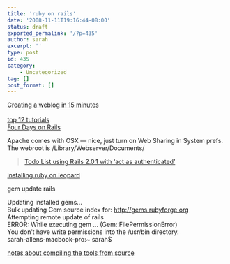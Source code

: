 ```yaml
---
title: 'ruby on rails'
date: '2008-11-11T19:16:44-08:00'
status: draft
exported_permalink: '/?p=435'
author: sarah
excerpt: ''
type: post
id: 435
category:
    - Uncategorized
tag: []
post_format: []
---
```

[Creating a weblog in 15 minutes](http://media.rubyonrails.org/video/rails_take2_with_sound.mov)  
[  
top 12 tutorials](http://www.digitalmediaminute.com/article/1816/top-ruby-on-rails-tutorials)  
[Four Days on Rails](http://rails.homelinux.org/)

Apache comes with OSX — nice, just turn on Web Sharing in System prefs. The webroot is /Library/Webserver/Documents/

> [Todo List using Rails 2.0.1 with ‘act as authenticated’](http://robmayhew.com/todo-list-using-rails-201-with-%e2%80%98act-as-authenticated%e2%80%99/)

<iframe class="wp-embedded-content" data-secret="izcbkGKC9B" frameborder="0" height="338" loading="lazy" marginheight="0" marginwidth="0" sandbox="allow-scripts" scrolling="no" security="restricted" src="http://robmayhew.com/todo-list-using-rails-201-with-%e2%80%98act-as-authenticated%e2%80%99/embed/#?secret=izcbkGKC9B" style="position: absolute; clip: rect(1px, 1px, 1px, 1px);" title="“Todo List using Rails 2.0.1 with ‘act as authenticated’” — Rob Mayhew" width="600"></iframe>

[installing ruby on leopard](http://www.ruby-forum.com/topic/137584)

gem update rails

Updating installed gems…  
Bulk updating Gem source index for: http://gems.rubyforge.org  
Attempting remote update of rails  
ERROR: While executing gem … (Gem::FilePermissionError)  
You don’t have write permissions into the /usr/bin directory.  
sarah-allens-macbook-pro:~ sarah$

[notes about compiling the tools from source](http://danbenjamin.com/articles/2008/02/ruby-rails-leopard)